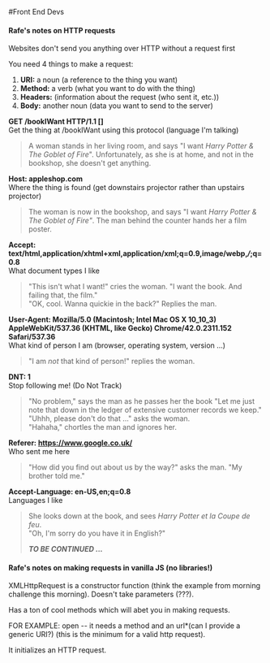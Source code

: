 #Front End Devs


#### Rafe's notes on HTTP requests

Websites don't send you anything over HTTP without a request first

You need 4 things to make a request:
  1. **URI:** a noun (a reference to the thing you want)
  2. **Method:** a verb (what you want to do with the thing)
  3. **Headers:** (information about the request (who sent it, etc.))
  4. **Body:** another noun (data you want to send to the server)


**GET /bookIWant HTTP/1.1 []**  
Get the thing at /bookIWant using this protocol (language I'm talking)

>A woman stands in her living room, and says "I want *Harry Potter & The Goblet of Fire*". Unfortunately, as she is at home, and not in the bookshop, she doesn't get anything.

**Host: appleshop.com**  
Where the thing is found (get downstairs projector rather than upstairs projector)

>The woman is now in the bookshop, and says "I want *Harry Potter & The Goblet of Fire"*. The man behind the counter hands her a film poster.


**Accept: text/html,application/xhtml+xml,application/xml;q=0.9,image/webp,*/*;q=0.8**  
What document types I like

>"This isn't what I want!" cries the woman. "I want the book. And failing that, the film."  
"OK, cool. Wanna quickie in the back?" Replies the man.

**User-Agent: Mozilla/5.0 (Macintosh; Intel Mac OS X 10_10_3) AppleWebKit/537.36 (KHTML, like Gecko) Chrome/42.0.2311.152 Safari/537.36**  
What kind of person I am (browser, operating system, version ...)

>"I am *not* that kind of person!" replies the woman.

**DNT: 1**  
Stop following me! (Do Not Track)

>"No problem," says the man as he passes her the book "Let me just note that down in the ledger of extensive customer records we keep."  
"Uhhh, please don't do that ..." asks the woman.  
"Hahaha," chortles the man and ignores her.

**Referer: https://www.google.co.uk/**  
Who sent me here

>"How did you find out about us by the way?" asks the man.
>"My brother told me."

**Accept-Language: en-US,en;q=0.8**  
Languages I like

>She looks down at the book, and sees *Harry Potter et la Coupe de feu*.  
>"Oh, I'm sorry do you have it in English?"
>
>***TO BE CONTINUED ...***

#### Rafe's notes on making requests in vanilla JS (no libraries!)

XMLHttpRequest is a constructor function (think the example from morning challenge this morning). Doesn't take parameters (???).

Has a ton of cool methods which will abet you in making requests.

FOR EXAMPLE: open -- it needs a method and an url*(can I provide a generic URI?) (this is the minimum for a valid http request).

It initializes an HTTP request.

